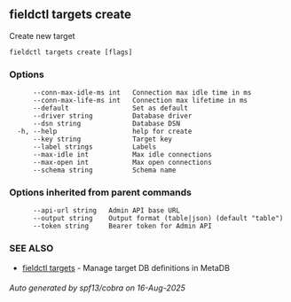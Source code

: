 ## fieldctl targets create

Create new target

```
fieldctl targets create [flags]
```

### Options

```
      --conn-max-idle-ms int   Connection max idle time in ms
      --conn-max-life-ms int   Connection max lifetime in ms
      --default                Set as default
      --driver string          Database driver
      --dsn string             Database DSN
  -h, --help                   help for create
      --key string             Target key
      --label strings          Labels
      --max-idle int           Max idle connections
      --max-open int           Max open connections
      --schema string          Schema name
```

### Options inherited from parent commands

```
      --api-url string   Admin API base URL
      --output string    Output format (table|json) (default "table")
      --token string     Bearer token for Admin API
```

### SEE ALSO

* [fieldctl targets](fieldctl_targets.md)	 - Manage target DB definitions in MetaDB

###### Auto generated by spf13/cobra on 16-Aug-2025

